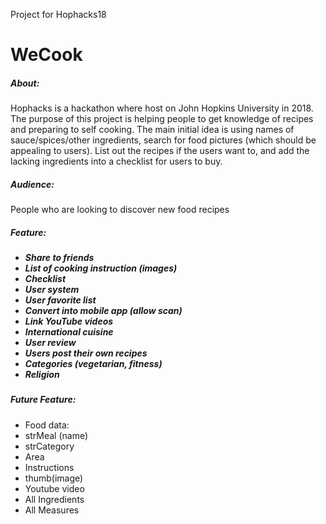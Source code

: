 Project for Hophacks18

<h1>WeCook</h1>

<h5>About: </h5>
<p>Hophacks is a hackathon where host on John Hopkins University in 2018. The purpose of this project is helping people to get knowledge of recipes and preparing to self cooking. The main initial idea is using names of sauce/spices/other ingredients, search for food pictures (which should be appealing to users). List out the recipes if the users want to, and add the lacking ingredients into a checklist for users to buy.</p>
</p>

<h5>Audience:</h5>
<p>People who are looking to discover new food recipes</p>

<h5>Feature:<h5>
<ul>
<li>Share to friends</li>
<li>List of cooking instruction (images)</li>
<li>Checklist</li>
<li>User system</li>
<li>User favorite list</li>
<li>Convert into mobile app (allow scan)</li>
<li>Link YouTube videos</li>
<li>International cuisine</li>
<li>User review</li>
<li>Users post their own recipes</li>
<li>Categories (vegetarian, fitness)</li>
<li>Religion</li>
</ul>


<h5>Future Feature:</h5>
<ul>
<li>Food data:</li>
<li>strMeal (name)</li>
<li>strCategory</li>
<li>Area</li>
<li>Instructions</li>
<li>thumb(image)</li>
<li>Youtube video</li>
<li>All Ingredients</li>
<li>All Measures</li>
</ul>
